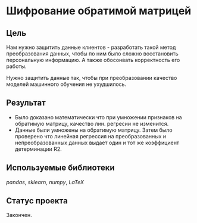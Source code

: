 # Шифрование обратимой матрицей


## Цель

Нам нужно защитить данные клиентов - разработать такой метод преобразования данных, чтобы по ним было сложно восстановить персональную информацию. А также обосонвать корректность его работы.

Нужно защитить данные так, чтобы при преобразовании качество моделей машинного обучения не ухудшилось.

## Результат

* Было доказано математически что при умножении признаков на обратимую матрицу, качество лин. регресии не изменится.
* Данные были умножены на обратимую матрицу. Затем было проверено что линейная регрессия на преобразованных и непреобразованных данных выдает один и тот же коэффициент детерминации R2.

## Используемые библиотеки
*pandas*, *sklearn*, *numpy*, *LaTeX*

## Статус проекта

Закончен.